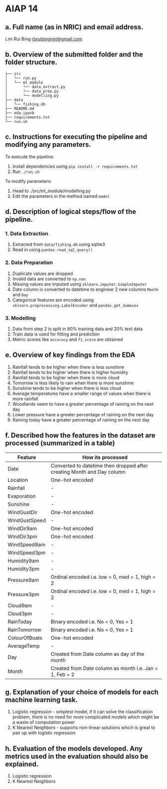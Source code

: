 # AIAP 14

## a. Full name (as in NRIC) and email address.

Lim Rui Bing
rbruibingnet@gmail.com

## b. Overview of the submitted folder and the folder structure.

```
├── src
│   └── run.py
│   └── ml_module
│       └── data_extract.py
│       └── data_prep.py
│       └── modelling.py
├── data
│   └── fishing.db
├── README.md
├── eda.ipynb
├── requirements.txt
└── run.sh
```

## c. Instructions for executing the pipeline and modifying any parameters.

To execute the pipeline:
1. Install dependencies using `pip install -r requirements.txt`
2. Run `./run.sh`

To modify parameters:
1. Head to ./src/ml_module/modelling.py
2. Edit the parameters in the method named `model`

## d. Description of logical steps/flow of the pipeline.

### 1. Data Extraction

1. Extracted from `data/fishing.db` using sqlite3
2. Read in using `pandas.read_sql_query()`

### 2. Data Preparation

1. Duplicate values are dropped
2. Invalid data are converted to `np.nan`
3. Missing values are imputed using `sklearn.imputer.SimpleImputer`
4. Date column is converted to datetime to engineer 2 new columns `Month` and `Day`
5. Categorical features are encoded using `sklearn.preprocessing.LabelEncoder` and `pandas.get_dummies`

### 3. Modelling

1. Data from step 2 is split in 80% training data and 20% test data
2. Train data is used for fitting and prediction
2. Metric scores like `accuracy` and `f1_score` are obtained

## e. Overview of key findings from the EDA

1. Rainfall tends to be higher when there is less sunshine
2. Rainfall tends to be higher when there is higher humidity
3. Rainfall tends to be higher when there is more cloud
4. Tomorrow is less likely to rain when there is more sunshine
5. Sunshine tends to be higher when there is less cloud
6. Average temperatures have a smaller range of values when there is more rainfall
7. Woodlands seem to have a greater percentage of raining on the next day
8. Lower pressure have a greater percentage of raining on the next day
9. Raining today have a greater percentage of raining on the next day

## f. Described how the features in the dataset are processed (summarized in a table)

| Feature         | How its processed                                                      |
| --------------- | ---------------------------------------------------------------------- |
| Date            | Converted to datetime then dropped after creating Month and Day column |
| Location        | One-hot encoded                                                        |
| Rainfall        | -                                                                      |
| Evaporation     | -                                                                      |
| Sunshine        | -                                                                      |
| WindGustDir     | One-hot encoded                                                        |
| WindGustSpeed   | -                                                                      |
| WindDir9am      | One-hot encoded                                                        |
| WindDir3pm      | One-hot encoded                                                        |
| WindSpeed9am    | -                                                                      |
| WindSpeed3pm    | -                                                                      |
| Humidity9am     | -                                                                      |
| Humidity3pm     | -                                                                      |
| Pressure9am     | Ordinal encoded i.e. low = 0, med = 1, high = 2                        |
| Pressure3pm     | Ordinal encoded i.e. low = 0, med = 1, high = 2                        |
| Cloud9am        | -                                                                      |
| Cloud3pm        | -                                                                      |
| RainToday       | Binary encoded i.e. No = 0, Yes = 1                                    |
| RainTomorrow    | Binary encoded i.e. No = 0, Yes = 1                                    |
| ColourOfBoats   | One-hot encoded                                                        |
| AverageTemp     | -                                                                      |
| Day             | Created from Date column as day of the month                           |
| Month           | Created from Date column as month i.e. Jan = 1, Feb = 2                |

## g. Explanation of your choice of models for each machine learning task.

1. Logistic regression - simplest model, if it can solve the classification problem, there is no need for more complicated models which might be a waste of computation power
2. K Nearest Neighbors - supports non-linear solutions which is great to pair up with logistic regression

## h. Evaluation of the models developed. Any metrics used in the evaluation should also be explained.

1. Logistic regression
2. K Nearest Neighbors

